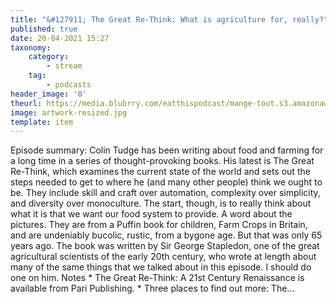 ```yaml
---
title: "&#127911; The Great Re-Think: What is agriculture for, really?"
published: true
date: 20-04-2021 15:27
taxonomy:
    category:
        - stream
    tag:
        - podcasts
header_image: '0'
theurl: https://media.blubrry.com/eatthispodcast/mange-tout.s3.amazonaws.com/2021/rethink.mp3
image: artwork-resized.jpg
template: item
--- 
```

Episode summary: Colin Tudge has been writing about food and farming for a long time in a series of thought-provoking books. His latest is The Great Re-Think, which examines the current state of the world and sets out the steps needed to get to where he (and many other people) think we ought to be. They include skill and craft over automation, complexity over simplicity, and diversity over monoculture. The start, though, is to really think about what it is that we want our food system to provide. A word about the pictures. They are from a Puffin book for children, Farm Crops in Britain, and are undeniably bucolic, rustic, from a bygone age. But that was only 65 years ago. The book was written by Sir George Stapledon, one of the great agricultural scientists of the early 20th century, who wrote at length about many of the same things that we talked about in this episode. I should do one on him. Notes * The Great Re-Think: A 21st Century Renaissance is available from Pari Publishing. * Three places to find out more: The…
